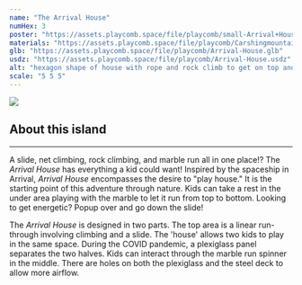 ```yaml
---
name: "The Arrival House"
numHex: 3
poster: "https://assets.playcomb.space/file/playcomb/small-Arrival+House+no_+background.png"
materials: "https://assets.playcomb.space/file/playcomb/Carshingmountain+materials.png"
glb: "https://assets.playcomb.space/file/playcomb/Arrival-House.glb"
usdz: "https://assets.playcomb.space/file/playcomb/Arrival-House.usdz"
alt: "hexagon shape of house with rope and rock climb to get on top and slide to get down"
scale: "5 5 5"
---
```


<div class="about-img">
    <img src="https://assets.playcomb.space/file/playcomb/Arrival+House1.png" />
</div>

<div class="about-desc">
    <h2>About this island</h2>
    <hr />
    <p>
    A slide, net climbing, rock climbing, and marble run all in one place!? The <i>Arrival House</i> has everything a kid could want! Inspired by the spaceship in Arrival, <i>Arrival House</i> encompasses the desire to "play house." It is the starting point of this adventure through nature. Kids can take a rest in the under area playing with the marble to let it run from top to bottom. Looking to get energetic? Popup over and go down the slide!
    </p>
    <p>
    The <i>Arrival House</i> is designed in two parts. The top area is a linear run-through involving climbing and a slide. The 'house' allows two kids to play in the same space. During the COVID pandemic, a plexiglass panel separates the two halves. Kids can interact through the marble run spinner in the middle. There are holes on both the plexiglass and the steel deck to allow more airflow.
    </p>
</div>